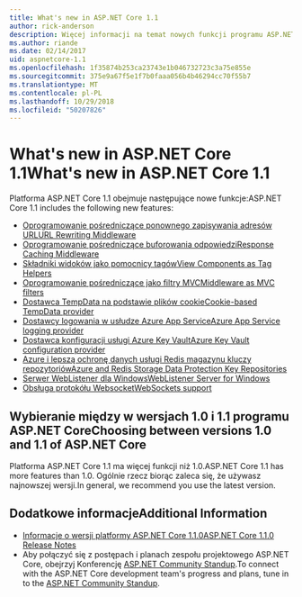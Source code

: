 ```yaml
---
title: What's new in ASP.NET Core 1.1
author: rick-anderson
description: Więcej informacji na temat nowych funkcji programu ASP.NET Core 1.1.
ms.author: riande
ms.date: 02/14/2017
uid: aspnetcore-1.1
ms.openlocfilehash: 1f35874b253ca23743e1b046732723c3a75e855e
ms.sourcegitcommit: 375e9a67f5e1f7b0faaa056b4b46294cc70f55b7
ms.translationtype: MT
ms.contentlocale: pl-PL
ms.lasthandoff: 10/29/2018
ms.locfileid: "50207826"
---
```

# <a name="whats-new-in-aspnet-core-11"></a><span data-ttu-id="617b9-103">What's new in ASP.NET Core 1.1</span><span class="sxs-lookup"><span data-stu-id="617b9-103">What's new in ASP.NET Core 1.1</span></span>

<span data-ttu-id="617b9-104">Platforma ASP.NET Core 1.1 obejmuje następujące nowe funkcje:</span><span class="sxs-lookup"><span data-stu-id="617b9-104">ASP.NET Core 1.1 includes the following new features:</span></span>

- [<span data-ttu-id="617b9-105">Oprogramowanie pośredniczące ponownego zapisywania adresów URL</span><span class="sxs-lookup"><span data-stu-id="617b9-105">URL Rewriting Middleware</span></span>](xref:fundamentals/url-rewriting)
- [<span data-ttu-id="617b9-106">Oprogramowanie pośredniczące buforowania odpowiedzi</span><span class="sxs-lookup"><span data-stu-id="617b9-106">Response Caching Middleware</span></span>](xref:performance/caching/middleware)
- [<span data-ttu-id="617b9-107">Składniki widoków jako pomocnicy tagów</span><span class="sxs-lookup"><span data-stu-id="617b9-107">View Components as Tag Helpers</span></span>](xref:mvc/views/view-components#invoking-a-view-component-as-a-tag-helper)
- [<span data-ttu-id="617b9-108">Oprogramowanie pośredniczące jako filtry MVC</span><span class="sxs-lookup"><span data-stu-id="617b9-108">Middleware as MVC filters</span></span>](xref:mvc/controllers/filters#using-middleware-in-the-filter-pipeline)
- [<span data-ttu-id="617b9-109">Dostawca TempData na podstawie plików cookie</span><span class="sxs-lookup"><span data-stu-id="617b9-109">Cookie-based TempData provider</span></span>](xref:fundamentals/app-state#tempdata)
- [<span data-ttu-id="617b9-110">Dostawcy logowania w usłudze Azure App Service</span><span class="sxs-lookup"><span data-stu-id="617b9-110">Azure App Service logging provider</span></span>](xref:fundamentals/logging/index#azure-app-service-provider)
- [<span data-ttu-id="617b9-111">Dostawca konfiguracji usługi Azure Key Vault</span><span class="sxs-lookup"><span data-stu-id="617b9-111">Azure Key Vault configuration provider</span></span>](xref:security/key-vault-configuration)
- [<span data-ttu-id="617b9-112">Azure i lepszą ochronę danych usługi Redis magazynu kluczy repozytoriów</span><span class="sxs-lookup"><span data-stu-id="617b9-112">Azure and Redis Storage Data Protection Key Repositories</span></span>](xref:security/data-protection/implementation/key-storage-providers#azure-and-redis)
- [<span data-ttu-id="617b9-113">Serwer WebListener dla Windows</span><span class="sxs-lookup"><span data-stu-id="617b9-113">WebListener Server for Windows</span></span>](xref:fundamentals/servers/weblistener)
- [<span data-ttu-id="617b9-114">Obsługa protokółu Websocket</span><span class="sxs-lookup"><span data-stu-id="617b9-114">WebSockets support</span></span>](xref:fundamentals/websockets)

## <a name="choosing-between-versions-10-and-11-of-aspnet-core"></a><span data-ttu-id="617b9-115">Wybieranie między w wersjach 1.0 i 1.1 programu ASP.NET Core</span><span class="sxs-lookup"><span data-stu-id="617b9-115">Choosing between versions 1.0 and 1.1 of ASP.NET Core</span></span>

<span data-ttu-id="617b9-116">Platforma ASP.NET Core 1.1 ma więcej funkcji niż 1.0.</span><span class="sxs-lookup"><span data-stu-id="617b9-116">ASP.NET Core 1.1 has more features than 1.0.</span></span> <span data-ttu-id="617b9-117">Ogólnie rzecz biorąc zaleca się, że używasz najnowszej wersji.</span><span class="sxs-lookup"><span data-stu-id="617b9-117">In general, we recommend you use the latest version.</span></span>

## <a name="additional-information"></a><span data-ttu-id="617b9-118">Dodatkowe informacje</span><span class="sxs-lookup"><span data-stu-id="617b9-118">Additional Information</span></span>

- [<span data-ttu-id="617b9-119">Informacje o wersji platformy ASP.NET Core 1.1.0</span><span class="sxs-lookup"><span data-stu-id="617b9-119">ASP.NET Core 1.1.0 Release Notes</span></span>](https://github.com/aspnet/Home/releases/tag/1.1.0)
- <span data-ttu-id="617b9-120">Aby połączyć się z postępach i planach zespołu projektowego ASP.NET Core, obejrzyj Konferencję [ASP.NET Community Standup](https://live.asp.net/).</span><span class="sxs-lookup"><span data-stu-id="617b9-120">To connect with the ASP.NET Core development team's progress and plans, tune in to the [ASP.NET Community Standup](https://live.asp.net/).</span></span>
